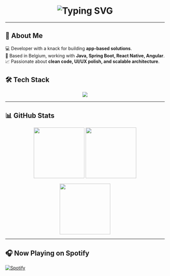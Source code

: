 <!-- Profile Header -->
<h1 align="center">
  <img src="https://readme-typing-svg.demolab.com?font=Fira+Code&size=28&pause=1000&color=58A6FF&center=true&vCenter=true&width=700&lines=Hello+World!+I'm+Jordi;Developer+%7C+Tech+Explorer+%7C+Builder;Turning+Ideas+into+Apps" alt="Typing SVG" />
</h1>

---

## 🚀 About Me  
💻 Developer with a knack for building **app-based solutions**.  
📍 Based in Belgium, working with **Java, Spring Boot, React Native, Angular**.  
📈 Passionate about **clean code, UI/UX polish, and scalable architecture**.  

## 🛠 Tech Stack  
<p align="center">
  <img src="https://skillicons.dev/icons?i=java,spring,react,reactnative,angular,ts,js,html,css,postgresql,mysql,git,docker,kubernetes" />
</p>

---

## 📊 GitHub Stats  
<p align="center">
  
  <img src="[https://github-readme-streak-stats.herokuapp.com/?user=JordiDePau&theme=tokyonight](https://awesome-github-stats.azurewebsites.net/user-stats/JordiDePau?cardType=level-alternate&theme=tokyonight&preferLogin=true)" height="160"/>
  <img src="https://github-readme-streak-stats.herokuapp.com/?user=JordiDePau&theme=tokyonight" height="160"/>
</p>

<p align="center">
  <img src="https://github-readme-stats.vercel.app/api/top-langs/?username=JordiDePau&layout=compact&theme=tokyonight" height="160"/>
</p>

---

## 🎧 Now Playing on Spotify
[![Spotify](https://novatorem.vercel.app/api/spotify)](https://open.spotify.com/user/1148529276)




<!--
**JordiDePau/jordidepau** is a ✨ _special_ ✨ repository because its `README.md` (this file) appears on your GitHub profile.

Here are some ideas to get you started:

- 🔭 I’m currently working on ...
- 🌱 I’m currently learning ...
- 👯 I’m looking to collaborate on ...
- 🤔 I’m looking for help with ...
- 💬 Ask me about ...
- 📫 How to reach me: ...
- 😄 Pronouns: ...
- ⚡ Fun fact: ...
-->
